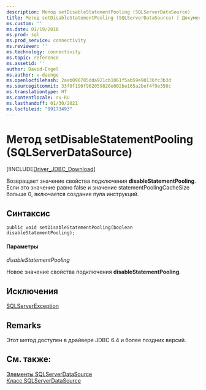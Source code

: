 ```yaml
---
description: Метод setDisableStatementPooling (SQLServerDataSource)
title: Метод setDisableStatementPooling (SQLServerDataSource) | Документация Майкрософт
ms.custom: ''
ms.date: 01/19/2018
ms.prod: sql
ms.prod_service: connectivity
ms.reviewer: ''
ms.technology: connectivity
ms.topic: reference
ms.assetid: ''
author: David-Engel
ms.author: v-daenge
ms.openlocfilehash: 2aab090785dda921cb1061f5ab59e90136fc3b3d
ms.sourcegitcommit: 33f0f190f962059826e002be165a2bef4f9e350c
ms.translationtype: HT
ms.contentlocale: ru-RU
ms.lasthandoff: 01/30/2021
ms.locfileid: "99173493"
---
```

# <a name="setdisablestatementpooling-method-sqlserverdatasource"></a>Метод setDisableStatementPooling (SQLServerDataSource)
[!INCLUDE[Driver_JDBC_Download](../../../includes/driver_jdbc_download.md)]

  Возвращает значение свойства подключения **disableStatementPooling**. Если это значение равно false и значение statementPoolingCacheSize больше 0, включается создание пула инструкций.  

## <a name="syntax"></a>Синтаксис  
  
```
public void setDisableStatementPooling(boolean disableStatementPooling);  
```  
  
#### <a name="parameters"></a>Параметры  
 *disableStatementPooling*  
  
 Новое значение свойства подключения **disableStatementPooling**.  

## <a name="exceptions"></a>Исключения  
 [SQLServerException](../../../connect/jdbc/reference/sqlserverexception-class.md)  
 
## <a name="remarks"></a>Remarks  
 Этот метод доступен в драйвере JDBC 6.4 и более поздних версий.
 
## <a name="see-also"></a>См. также:  
 [Элементы SQLServerDataSource](../../../connect/jdbc/reference/sqlserverdatasource-members.md)   
 [Класс SQLServerDataSource](../../../connect/jdbc/reference/sqlserverdatasource-class.md)  
  
  
